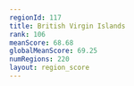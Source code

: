 ```yaml
---
regionId: 117
title: British Virgin Islands
rank: 106
meanScore: 68.68
globalMeanScore: 69.25
numRegions: 220
layout: region_score
---
```

